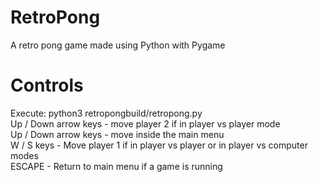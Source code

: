 # RetroPong
A retro pong game made using Python with Pygame

# Controls

Execute: python3 retropongbuild/retropong.py <br />
Up / Down arrow keys - move player 2 if in player vs player mode <br />
Up / Down arrow keys - move inside the main menu <br />
W / S keys - Move player 1 if in player vs player or in player vs computer modes <br />
ESCAPE - Return to main menu if a game is running <br />


